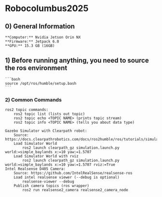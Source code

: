 # Robocolumbus2025

## 0) General Information
    **Computer:** Nvidia Jetson Orin NX
    **Firmware:** Jetpack 6.0
    **GPU:** 15.3 GB (16GB)
    
## 1) Before running anything, you need to source the ros environment
    ```bash
    source /opt/ros/humble/setup.bash
    ```

### 2) Common Commands
    ros2 topic commands:
        ros2 topic list (lists out topic)
        ros2 topic echo <TOPIC NAME> (prints topic stream)
        ros2 topic info <TOPIC NAME> (tells you about data type)
        
    Gazebo Simulator with Clearpath robot: 
        Source: https://docs.clearpathrobotics.com/docs/ros2humble/ros/tutorials/simulator/install/
        Load Simulator World
            ros2 launch clearpath_gz simulation.launch.py world:=simple_baylands x:=10 yaw:=1.5707
        Load Simulator World with rviz
            ros2 launch clearpath_gz simulation.launch.py world:=simple_baylands x:=10 yaw:=1.5707 rviz:=True
    Intel Realsense D405 Camera:
        Source: https://github.com/IntelRealSense/realsense-ros
        Load intel realsense viewer (--debug is optional)
            realsense-viewer --debug
        Publish camera topics (ros wrapper)
            ros2 run realsense2_camera realsense2_camera_node
    
